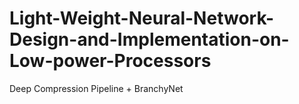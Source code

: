 # Light-Weight-Neural-Network-Design-and-Implementation-on-Low-power-Processors
Deep Compression Pipeline + BranchyNet
